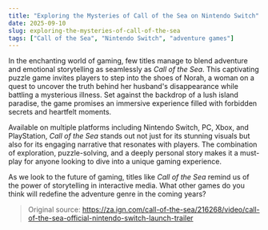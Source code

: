 ```yaml
---
title: "Exploring the Mysteries of Call of the Sea on Nintendo Switch"
date: 2025-09-10
slug: exploring-the-mysteries-of-call-of-the-sea
tags: ["Call of the Sea", "Nintendo Switch", "adventure games"]
---
```


In the enchanting world of gaming, few titles manage to blend adventure and emotional storytelling as seamlessly as *Call of the Sea*. This captivating puzzle game invites players to step into the shoes of Norah, a woman on a quest to uncover the truth behind her husband's disappearance while battling a mysterious illness. Set against the backdrop of a lush island paradise, the game promises an immersive experience filled with forbidden secrets and heartfelt moments.

Available on multiple platforms including Nintendo Switch, PC, Xbox, and PlayStation, *Call of the Sea* stands out not just for its stunning visuals but also for its engaging narrative that resonates with players. The combination of exploration, puzzle-solving, and a deeply personal story makes it a must-play for anyone looking to dive into a unique gaming experience.

As we look to the future of gaming, titles like *Call of the Sea* remind us of the power of storytelling in interactive media. What other games do you think will redefine the adventure genre in the coming years?
> Original source: https://za.ign.com/call-of-the-sea/216268/video/call-of-the-sea-official-nintendo-switch-launch-trailer